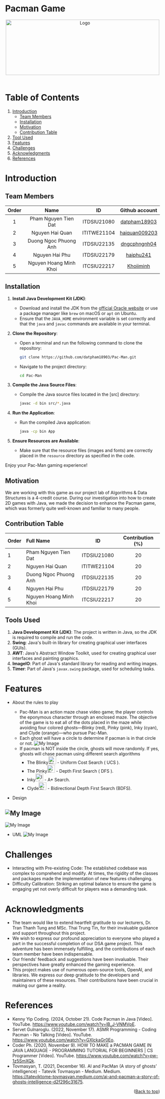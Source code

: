 # Pacman Game 
<div id="header" align="center">
<!-- PROJECT LOGO -->
   <img src="./logo.png" alt="Logo" width="500" height="180">
</div>
</br>

<!-- TABLE OF CONTENTS -->
# Table of Contents
  <ol>
    <li>
      <a href="#Introduction">Introduction</a>
      <ul>
        <li><a href="#Team-members">Team Members</a></li>
	<li><a href="#installation">Installation</a></li>
	<li><a href="#motivation">Motivation</a></li>
	<li><a href="#contribution-table">Contribution Table</a></li>      
      </ul>
    </li>
    <li><a href="#Tool-Used">Tool Used</a></li>
    <li><a href="#features">Features</a></li>
    <li><a href="#challenges">Challenges</a></li>
    <li><a href="#acknowledgments">Acknowledgments</a></li>
    <li><a href="#references">References</a></li>
  </ol>

<!-- ABOUT THE PROJECT -->
# Introduction 
<p align="justify">

</p>

<!-- TEAM MEMBERS -->
## Team Members 

| Order |         Name          |     ID      |                       Github account                        |
| :---: | :-------------------: | :---------: | :---------------------------------------------------------: |
|   1   | Pham Nguyen Tien Dat | ITDSIU21080 | [datpham18903](https://github.com/datpham18903) |
|   2   | Nguyen Hai Quan | ITITWE21104  | [haiquan009203](https://github.com/haiquan0092003) | 
|   3   | Duong Ngoc Phuong Anh | ITDSIU22135 |   [dngcphngnh04](https://github.com/dngcphngnh04) | 
|   4   | Nguyen Hai Phu | ITDSIU22179| [ haiphu241 ](https://github.com/haiphu241)|
|   5   | Nguyen Hoang Minh Khoi | ITCSIU22217 |  [Khoiiminh](https://github.com/Khoiiminh) | 



<!-- INSTALLATION -->
## Installation

1. **Install Java Development Kit (JDK)**:
   - Download and install the JDK from the [official Oracle website](https://www.oracle.com/java/technologies/javase-jdk11-downloads.html) or use a package manager like `brew` on macOS or `apt` on Ubuntu.
   - Ensure that the `JAVA_HOME` environment variable is set correctly and that the `java` and `javac` commands are available in your terminal.

2. **Clone the Repository**:
   - Open a terminal and run the following command to clone the repository:
     ```sh
     git clone https://github.com/datpham18903/Pac-Man.git 
     ```
   - Navigate to the project directory:
     ```sh
     cd Pac-Man
     ```

3. **Compile the Java Source Files**:
   - Compile the Java source files located in the [src] directory:
     ```sh
     javac -d bin src/*.java
     ```

4. **Run the Application**:
   - Run the compiled Java application:
     ```sh
     java -cp bin App
     ```

5. **Ensure Resources are Available**:
   - Make sure that the resource files (images and fonts) are correctly placed in the `resource` directory as specified in the code.

Enjoy your Pac-Man gaming experience! 


<!-- MOTIVATION -->
## Motivation 
We are working with this game as our project lab of Algorithms & Data Structures is a 4-credit course. During our investigation into how to create 2D games with Java, we made the decision to enhance the Pacman game, which was formerly quite well-known and familiar to many people.


</p>

<!-- CONTRIBUTION TABLE -->
## Contribution Table 
| Order | Full Name                                  |  ID   | Contribution (%) |
| :---- |:--------------------------------------| :-------: | :----------: |
| 1     |  Pham Nguyen Tien Dat |  ITDSIU21080  |      20      |
| 2     | Nguyen Hai Quan  | ITITWE21104 |      20      |
| 3     | Duong Ngoc Phuong Anh | ITDSIU22135 |      20      |
| 4     |  Nguyen Hai Phu| ITDSIU22179 |      20      |
| 5     | Nguyen Hoang Minh Khoi | ITCSIU22217 |      20      |


<!-- TOOL USED -->
## Tools Used

1. **Java Development Kit (JDK)**: The project is written in Java, so the JDK is required to compile and run the code.
2. **Swing**: Java's built-in library for creating graphical user interfaces (GUIs).
3. **AWT**: Java's Abstract Window Toolkit, used for creating graphical user interfaces and painting graphics.
4. **ImageIO**: Part of Java's standard library for reading and writing images.
5. **Timer**: Part of Java's `javax.swing` package, used for scheduling tasks.


<!-- FEATURES -->
# Features 
- About the rules to play
  - Pac-Man is an action maze chase video game; the player controls the eponymous character through an enclosed maze. The objective of the game is to eat all of the dots placed in the maze while avoiding four colored ghosts—Blinky (red), Pinky (pink), Inky (cyan), and Clyde (orange)—who pursue Pac-Man.
  - Each ghost will have a circle to determine if pacman is in that circle or not.
 ![My Image](Design3.png)
  - If pacman is NOT inside the circle, ghosts will move randomly. If yes, ghosts will chase pacman using different search algorithms
    + The Blinky<img src="./src/resource/ghosts/blinky.png" alt="Blinky" width="25" height="25"> - Uniform Cost Search ( UCS ).
    + The Pinky<img src="./src/resource/ghosts/pinky.png" alt="Pinky" width="25" height="25"> - Depth First Search ( DFS ).
    + Inky<img src="./src/resource/ghosts/inky.png" alt="Inky" width="25" height="25"> - A* Search.
    + Clyde<img src="./src/resource/ghosts/clyde.png" alt="Clyde" width="25" height="25"> - Bidirectional Depth First Search (BDFS).

- Design
  
![My Image](Design1.png)
----------------------------------------
![My Image](Design2.png)

- UML
![My Image](UML.png)


<!-- CHALLENGES -->
# Challenges
- Interacting with Pre-existing Code: The established codebase was complex to comprehend and modify. At times, the rigidity of the classes and packages made the implementation of new features challenging.
- Difficulty Calibration: Striking an optimal balance to ensure the game is engaging yet not overly difficult for players was a demanding task.


<!-- ACKNOWLEDGMENTS -->
# Acknowledgments
- The team would like to extend heartfelt gratitude to our lecturers, Dr. Tran Thanh Tung and MSc. Thai Trung Tin, for their invaluable guidance and support throughout this project. 
- We wish to express our profound appreciation to everyone who played a part in the successful completion of our DSA game project. This adventure has been immensely fulfilling, and the contributions of each team member have been indispensable.
- Our friends’ feedback and suggestions have been invaluable. Their perspectives have greatly enhanced the gaming experience. 
- This project makes use of numerous open-source tools, OpenAI, and libraries. We express our deep gratitude to the developers and maintainers of these resources. Their contributions have been crucial in making our game a reality.



<p align="justify">

</p>

<!-- REFERENCES -->
# References
- Kenny Yip Coding. (2024, October 21). Code Pacman in Java [Video]. YouTube. https://www.youtube.com/watch?v=lB_J-VNMVpE.
- Servet Gulnaroglu. (2022, November 17). ASMR Programming - Coding Pacman - No Talking [Video]. YouTube. https://www.youtube.com/watch?v=GXlckaGr0Eo. 
- Coder Ph. (2020, November 9). HOW TO MAKE a PACMAN GAME IN JAVA LANGUAGE - PROGRAMMING TUTORIAL FOR BEGINNERS | CS Programmer [Video]. YouTube. https://www.youtube.com/watch?v=pw-1z5SmXQk. 
- Tovmasyan, T. (2021, December 16). AI and PacMan (A story of ghosts’ intelligence) - Tatevik Tovmasyan - Medium. Medium. https://tateviktome-tovmasyan.medium.com/ai-and-pacman-a-story-of-ghosts-intelligence-d2f296c31675. 



<p align="right">(<a href="#header">Back to top</a>)</p>